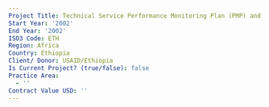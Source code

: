 ```yaml
---
Project Title: Technical Service Performance Monitoring Plan (PMP) and Workshop
Start Year: '2002'
End Year: '2002'
ISO3 Code: ETH
Region: Africa
Country: Ethiopia
Client/ Donor: USAID/Ethiopia
Is Current Project? (true/false): false
Practice Area:
  - ''
Contract Value USD: ''
---
```

